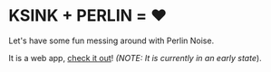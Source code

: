 # KSINK + PERLIN = ❤️

Let's have some fun messing around with Perlin Noise.

It is a web app, [check it out](https://felixnaredi.github.io/ksink-perlin/)!
*(NOTE: It is currently in an early state*).